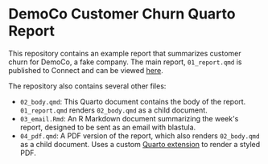 # DemoCo Customer Churn Quarto Report

This repository contains an example report that summarizes customer churn for DemoCo, a fake company. The main report, `01_report.qmd` is published to Connect and can be viewed [here](https://connect.posit.it/demoCo/).

The repository also contains several other files: 

* `02_body.qmd`: This Quarto document contains the body of the report. `01_report.qmd` renders `02_body.qmd` as a child document.
* `03_email.Rmd`: An R Markdown document summarizing the week's report, designed to be sent as an email with blastula.
* `04_pdf.qmd`: A PDF version of the report, which also renders `02_body.qmd` as a child document. Uses a custom [Quarto extension](https://github.com/rstudio/demo-co-quarto-report/tree/main/_extensions/demopdf) to render a styled PDF.

